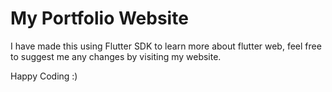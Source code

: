 # My Portfolio Website

I have made this using Flutter SDK to learn more about flutter web, feel free to suggest me any changes by visiting my website.

Happy Coding :)